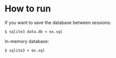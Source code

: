 # How to run

If you want to save the database between sessions:
```txt
$ sqlite3 data.db < ex.sql
```

In-memory database:
```txt
$ sqlite3 < ex.sql
```
